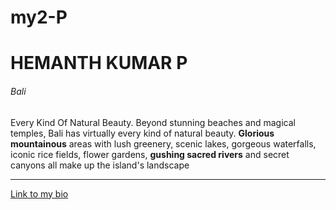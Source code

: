 # my2-P
# HEMANTH KUMAR P
###### Bali

Every Kind Of Natural Beauty. Beyond stunning beaches and magical temples, Bali has virtually every kind of natural beauty. **Glorious mountainous** areas with lush greenery, scenic lakes, gorgeous waterfalls, iconic rice fields, flower gardens, **gushing sacred rivers** and secret canyons all make up the island's landscape
***

[Link to my bio](MyStats.md)